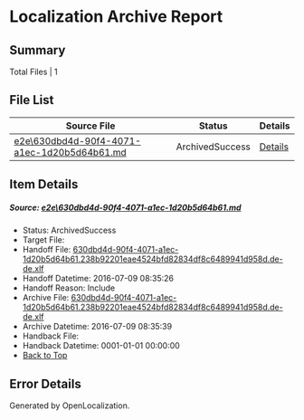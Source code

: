 # <a name='report-top'></a> Localization Archive Report

## Summary
 Total Files | 1

## File List
 Source File | Status | Details 
 ----------- | ------ | ------- 
 [e2e\630dbd4d-90f4-4071-a1ec-1d20b5d64b61.md](https://github.com/OpenLocalizationTestOrg/oltest/blob/1df938d02f906898b9270055bb2a02c5ad6e1560/e2e/630dbd4d-90f4-4071-a1ec-1d20b5d64b61.md) | ArchivedSuccess | [Details](#4d36ab9607c601ae0fdcf6ab2f900fed952caae31)

## Item Details
##### <a name='4d36ab9607c601ae0fdcf6ab2f900fed952caae31'></a> Source: [e2e\630dbd4d-90f4-4071-a1ec-1d20b5d64b61.md](https://github.com/OpenLocalizationTestOrg/oltest/blob/1df938d02f906898b9270055bb2a02c5ad6e1560/e2e/630dbd4d-90f4-4071-a1ec-1d20b5d64b61.md)
* Status: ArchivedSuccess
* Target File: 
* Handoff File: [630dbd4d-90f4-4071-a1ec-1d20b5d64b61.238b92201eae4524bfd82834df8c6489941d958d.de-de.xlf](https://github.com/OpenLocalizationTestOrg/olhandoff-e2e/blob/40355141ac53f94587f89a375742fb0b4b3a9718/ol-handoff/OpenLocalizationTestOrg/oltest-dede-fly/ci/ht/630dbd4d-90f4-4071-a1ec-1d20b5d64b61.238b92201eae4524bfd82834df8c6489941d958d.de-de.xlf)
* Handoff Datetime: 2016-07-09 08:35:26
* Handoff Reason: Include
* Archive File: [630dbd4d-90f4-4071-a1ec-1d20b5d64b61.238b92201eae4524bfd82834df8c6489941d958d.de-de.xlf](https://github.com/OpenLocalizationTestOrg/olhandoff-e2e/blob/d6eda25b63568971bb8a84d17363e7aaeb101f50/ol-archive/OpenLocalizationTestOrg/oltest-dede-fly/ci/ht/630dbd4d-90f4-4071-a1ec-1d20b5d64b61.238b92201eae4524bfd82834df8c6489941d958d.de-de.xlf)
* Archive Datetime: 2016-07-09 08:35:39
* Handback File: 
* Handback Datetime: 0001-01-01 00:00:00
* [Back to Top](#report-top)


## Error Details

Generated by OpenLocalization.
